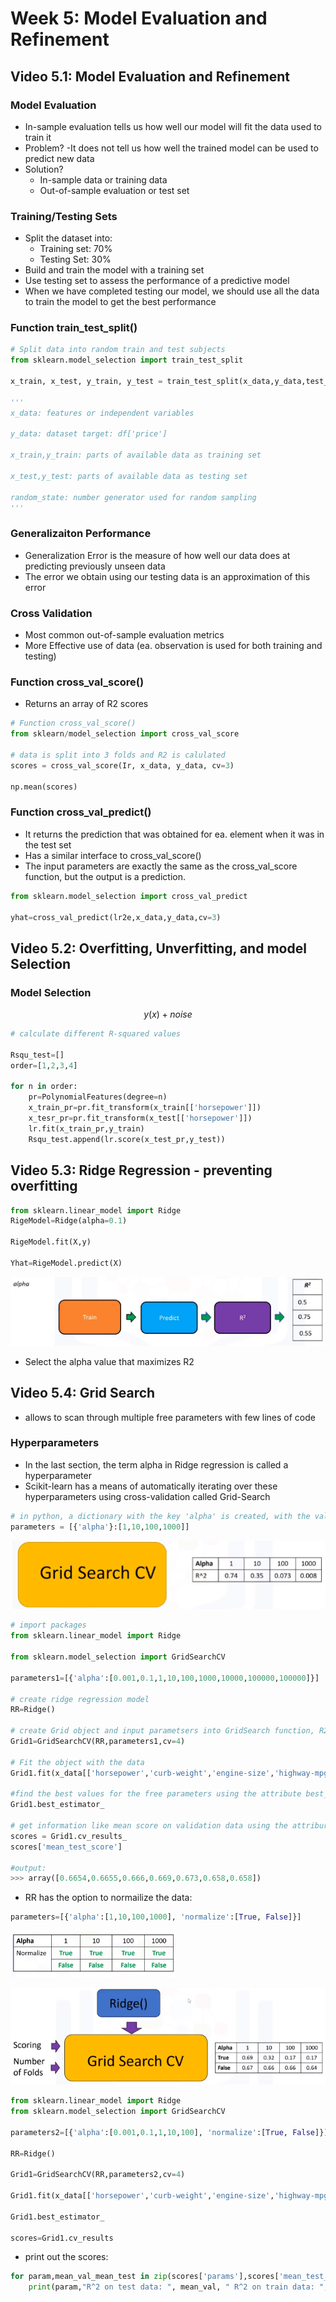 # Week 5: Model Evaluation and Refinement
## Video 5.1: Model Evaluation and Refinement
### Model Evaluation
* In-sample evaluation tells us how well our model will fit the data used to train it
* Problem? -It does not tell us how well the trained model can be used to predict new data
* Solution?
    * In-sample data or training data
    * Out-of-sample evaluation or test set

### Training/Testing Sets
* Split the dataset into:
    * Training set: 70%
    * Testing Set: 30%
* Build and train the model with a training set
* Use testing set to assess the performance of a predictive model
* When we have completed testing our model, we should use all the data to train the model to get the best performance
### Function train_test_split()
```py
# Split data into random train and test subjects
from sklearn.model_selection import train_test_split

x_train, x_test, y_train, y_test = train_test_split(x_data,y_data,test_size=0.3,random_state=0)

'''
x_data: features or independent variables

y_data: dataset target: df['price']

x_train,y_train: parts of available data as training set

x_test,y_test: parts of available data as testing set

random_state: number generator used for random sampling
'''
```

### Generalizaiton Performance
* Generalization Error is the measure of how well our data does at predicting previously unseen data
* The error we obtain using our testing data is an approximation of this error

### Cross Validation
* Most common out-of-sample evaluation metrics
* More Effective use of data (ea. observation is used for both training and testing)
### Function cross_val_score()
* Returns an array of R2 scores
```py
# Function cross_val_score()
from sklearn/model_selection import cross_val_score

# data is split into 3 folds and R2 is calulated
scores = cross_val_score(Ir, x_data, y_data, cv=3)

np.mean(scores)
```
### Function cross_val_predict()
* It returns the prediction that was obtained for ea. element when it was in the test set
* Has a similar interface to cross_val_score()
* The input parameters are exactly the same as the cross_val_score function, but the output is a prediction.
```py
from sklearn.model_selection import cross_val_predict

yhat=cross_val_predict(lr2e,x_data,y_data,cv=3)
```
## Video 5.2: Overfitting, Unverfitting, and model Selection
### Model Selection
$$y(x)+noise$$
```py
# calculate different R-squared values

Rsqu_test=[]
order=[1,2,3,4]

for n in order:
    pr=PolynomialFeatures(degree=n)
    x_train_pr=pr.fit_transform(x_train[['horsepower']])
    x_tesr_pr=pr.fit_transform(x_test[['horsepower']])
    lr.fit(x_train_pr,y_train)
    Rsqu_test.append(lr.score(x_test_pr,y_test))
```
## Video 5.3: Ridge Regression - preventing overfitting
```py
from sklearn.linear_model import Ridge
RigeModel=Ridge(alpha=0.1)

RigeModel.fit(X,y)

Yhat=RigeModel.predict(X)
```
![](./1.png)
* Select the alpha value that maximizes R2
## Video 5.4: Grid Search
* allows to scan through multiple free parameters with few lines of code
### Hyperparameters
* In the last section, the term alpha in Ridge regression is called a hyperparameter
* Scikit-learn has a means of automatically iterating over these hyperparameters using cross-validation called Grid-Search
```py
# in python, a dictionary with the key 'alpha' is created, with the values of the dictionary being the different values of the free parameter
parameters = [{'alpha'}:[1,10,100,1000]]
```
![](./2.png)
```py
# import packages
from sklearn.linear_model import Ridge

from sklearn.model_selection import GridSearchCV

parameters1=[{'alpha':[0.001,0.1,1,10,100,1000,10000,100000,100000]}]

# create ridge regression model
RR=Ridge()

# create Grid object and input parametsers into GridSearch function, R2 is the default scoring method
Grid1=GridSearchCV(RR,parameters1,cv=4)

# Fit the object with the data
Grid1.fit(x_data[['horsepower','curb-weight','engine-size','highway-mpg']],y_data)

#find the best values for the free parameters using the attribute best_estimator_
Grid1.best_estimator_

# get information like mean score on validation data using the attribure cv_results_
scores = Grid1.cv_results_
scores['mean_test_score']

#output:
>>> array([0.6654,0.6655,0.666,0.669,0.673,0.658,0.658])
```
* RR has the option to normailize the data:

```py
parameters=[{'alpha':[1,10,100,1000], 'normalize':[True, False]}]
```
![](./3.png)  

![](./4.png)

```py
from sklearn.linear_model import Ridge
from sklearn.model_selection import GridSearchCV

parameters2=[{'alpha':[0.001,0.1,1,10,100], 'normalize':[True, False]}]

RR=Ridge()

Grid1=GridSearchCV(RR,parameters2,cv=4)

Grid1.fit(x_data[['horsepower','curb-weight','engine-size','highway-mpg']],ydata)

Grid1.best_estimator_

scores=Grid1.cv_results
```
* print out the scores:

```py
for param,mean_val_mean_test in zip(scores['params'],scores['mean_test_score'],scores['mean_train_score']):
    print(param,"R^2 on test data: ", mean_val, " R^2 on train data: ",mean_test)
```